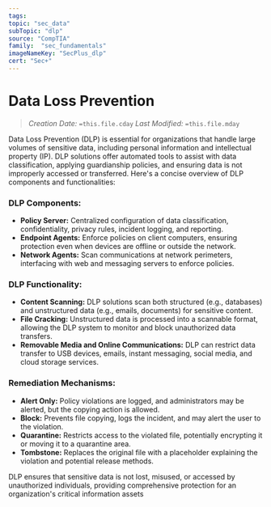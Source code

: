 ```yaml
---
tags:
topic: "sec_data"
subTopic: "dlp"
source: "CompTIA"
family:  "sec_fundamentals"
imageNameKey: "SecPlus_dlp" 
cert: "Sec+"
---
```

# Data Loss Prevention
> *Creation Date:* `=this.file.cday`
> *Last Modified:* `=this.file.mday`

Data Loss Prevention (DLP) is essential for organizations that handle large volumes of sensitive data, including personal information and intellectual property (IP). DLP solutions offer automated tools to assist with data classification, applying guardianship policies, and ensuring data is not improperly accessed or transferred. Here's a concise overview of DLP components and functionalities:

### DLP Components:

- **Policy Server:** Centralized configuration of data classification, confidentiality, privacy rules, incident logging, and reporting.
- **Endpoint Agents:** Enforce policies on client computers, ensuring protection even when devices are offline or outside the network.
- **Network Agents:** Scan communications at network perimeters, interfacing with web and messaging servers to enforce policies.

### DLP Functionality:

- **Content Scanning:** DLP solutions scan both structured (e.g., databases) and unstructured data (e.g., emails, documents) for sensitive content.
- **File Cracking:** Unstructured data is processed into a scannable format, allowing the DLP system to monitor and block unauthorized data transfers.
- **Removable Media and Online Communications:** DLP can restrict data transfer to USB devices, emails, instant messaging, social media, and cloud storage services.

### Remediation Mechanisms:

- **Alert Only:** Policy violations are logged, and administrators may be alerted, but the copying action is allowed.
- **Block:** Prevents file copying, logs the incident, and may alert the user to the violation.
- **Quarantine:** Restricts access to the violated file, potentially encrypting it or moving it to a quarantine area.
- **Tombstone:** Replaces the original file with a placeholder explaining the violation and potential release methods.

DLP ensures that sensitive data is not lost, misused, or accessed by unauthorized individuals, providing comprehensive protection for an organization's critical information assets